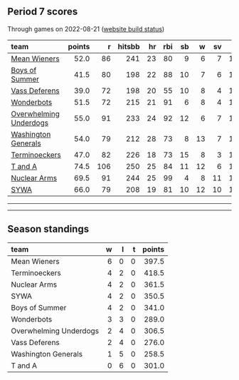 

## Period 7 scores

Through games on 2022-08-21 ([website build status](https://github.com/brian-bot/pl-site/actions))


|team                                              | points|   r| hitsbb| hr| rbi| sb|  w| sv|  so|   era|  whip|
|:-------------------------------------------------|------:|---:|------:|--:|---:|--:|--:|--:|---:|-----:|-----:|
|[Mean Wieners](./meanwieners)                     |   52.0|  86|    241| 23|  80|  9|  6|  7| 145| 3.731| 1.146|
|[Boys of Summer](./boysofsummer)                  |   41.5|  80|    198| 22|  88| 10|  7|  6| 145| 3.881| 1.287|
|[Vass Deferens](./vassdeferens)                   |   39.0|  72|    198| 20|  55| 10|  8|  4| 130| 2.639| 1.030|
|[Wonderbots](./wonderbots)                        |   51.5|  72|    215| 21|  91|  6|  8|  4| 151| 3.275| 1.030|
|[Overwhelming Underdogs](./overwhelmingunderdogs) |   55.0|  91|    233| 24|  92| 12|  6|  7| 144| 4.437| 1.366|
|[Washington Generals](./washingtongenerals)       |   54.0|  79|    212| 28|  73|  8| 13|  7| 100| 2.455| 1.204|
|[Terminoeckers](./terminoeckers)                  |   47.0|  82|    226| 18|  73| 15|  8|  3| 147| 3.332| 1.262|
|[T and A](./tanda)                                |   74.5| 106|    250| 25|  84| 11| 12|  6| 174| 3.491| 1.182|
|[Nuclear Arms](./nucleararms)                     |   69.5|  91|    244| 25|  99|  4|  8| 11| 137| 3.169| 1.131|
|[SYWA](./sywa)                                    |   66.0|  79|    208| 19|  81| 10| 12| 10| 152| 2.401| 0.963|

* * *
* * *

## Season standings


|team                   |  w|  l|  t| points|
|:----------------------|--:|--:|--:|------:|
|Mean Wieners           |  6|  0|  0|  397.5|
|Terminoeckers          |  4|  2|  0|  418.5|
|Nuclear Arms           |  4|  2|  0|  361.5|
|SYWA                   |  4|  2|  0|  350.5|
|Boys of Summer         |  4|  2|  0|  341.0|
|Wonderbots             |  3|  3|  0|  289.0|
|Overwhelming Underdogs |  2|  4|  0|  306.5|
|Vass Deferens          |  2|  4|  0|  276.0|
|Washington Generals    |  1|  5|  0|  258.5|
|T and A                |  0|  6|  0|  301.0|


